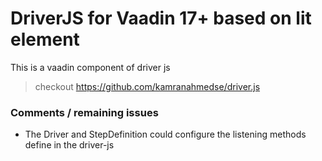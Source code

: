 # DriverJS for Vaadin 17+ based on lit element
This is a vaadin component of driver js
> checkout https://github.com/kamranahmedse/driver.js

### Comments / remaining issues
- The Driver and StepDefinition could configure the listening methods define in the driver-js
